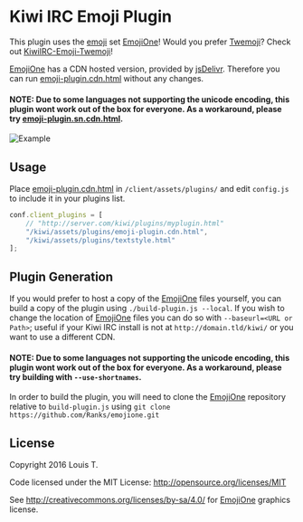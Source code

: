# Kiwi IRC Emoji Plugin

This plugin uses the [emoji] set [EmojiOne]! Would you prefer [Twemoji]? Check out [KiwiIRC-Emoji-Twemoji]!

[EmojiOne] has a CDN hosted version, provided by [jsDelivr].
Therefore you can run [emoji-plugin.cdn.html](emoji-plugin.cdn.html) without any changes.

#### NOTE: Due to some languages not supporting the unicode encoding, this plugin wont work out of the box for everyone. As a workaround, please try [emoji-plugin.sn.cdn.html](emoji-plugin.sn.cdn.html).

![Example](https://github.com/LouisT/KiwiIRC-Emoji-EmojiOne/blob/master/assets/KiwiIRC-Emoji-EmojiOne.gif)

Usage
-
Place [emoji-plugin.cdn.html](emoji-plugin.cdn.html) in `/client/assets/plugins/` and edit `config.js` to include it in your plugins list.

```javascript
conf.client_plugins = [
    // "http://server.com/kiwi/plugins/myplugin.html"
    "/kiwi/assets/plugins/emoji-plugin.cdn.html",
    "/kiwi/assets/plugins/textstyle.html"
];
```

Plugin Generation
-
If you would prefer to host a copy of the [EmojiOne] files yourself, you can build a copy of the plugin using `./build-plugin.js --local`. If you wish to change the location of [EmojiOne] files you can do so with `--baseurl=<URL or Path>`; useful if your Kiwi IRC install is not at `http://domain.tld/kiwi/` or you want to use a different CDN.

#### NOTE: Due to some languages not supporting the unicode encoding, this plugin wont work out of the box for everyone. As a workaround, please try building with `--use-shortnames`.

In order to build the plugin, you will need to clone the [EmojiOne] repository relative to `build-plugin.js` using `git clone https://github.com/Ranks/emojione.git`

License
-
Copyright 2016 Louis T.

Code licensed under the MIT License: http://opensource.org/licenses/MIT

See http://creativecommons.org/licenses/by-sa/4.0/ for [EmojiOne] graphics license.


[Twemoji]: https://github.com/twitter/twemoji
[EmojiOne]: https://github.com/Ranks/emojione
[KiwiIRC-Emoji-Twemoji]: https://github.com/LouisT/KiwiIRC-Emoji-Twemoji
[emoji]: https://en.wikipedia.org/wiki/Emoji
[jsDelivr]: https://www.jsdelivr.com/
